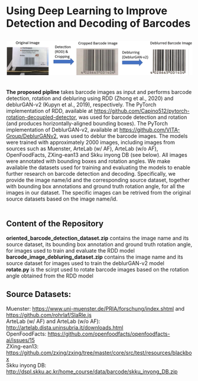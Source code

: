 # Using Deep Learning to Improve Detection and Decoding of Barcodes
##
![Barcode Image](https://github.com/cwang16/barcode/blob/main/pipeline.png) <br /> 
<br />
<br />
__The proposed pipline__ takes barcode images as input and performs  barcode detection, rotation and debluring using RDD (Zhong et al., 2020) and deblurGAN-v2 (Kupyn et al., 2019), respectively. The PyTorch implementation of RDD, available at https://github.com/Capino512/pytorch-rotation-decoupled-detector, was used for barcode detection and rotation (and produces horizontally-aligned bounding boxes). The PyTorch implementation of DeblurGAN-v2, available at https://github.com/VITA-Group/DeblurGANv2, was used to deblur the barcode images. The models were trained with approximately 2000 images, including images from sources such as Muenster, ArteLab (w/ AF), ArteLab (w/o AF), OpenFoodFacts, ZXing-ean13 and Skku inyong DB (see below). All images were annotated with  bounding boxes and rotation angles. We make available the datasets used for training and evaluating the models to enable further research on barcode detection and decoding. Specifically, we provide the image name/id and the corresponding source dataset, together with bounding box annotations and ground truth rotation angle, for all the images in our dataset. The specific images can be retrived from the original source datasets based on the image name/id. 
<br />
<br />
## Content of the Repository
__oriented_barcode_detection_dataset.zip__ contains the image name and its source dataset, its bounding box annotation and ground truth rotation angle,  for images used to train and evaluate the RDD model <br />
__barcode_image_debluring_dataset.zip__ contains the image name and its source dataset for images used to train the deblurGAN-v2 model  <br />
__rotate.py__ is the scirpt used to rotate barcode images based on the rotation angle obtained from the RDD model  <br />

## Source Datasets:
Muenster: https://www.uni-muenster.de/PRIA/forschung/index.shtml and https://github.com/rohrlaf/SlaRle.js<br />
ArteLab (w/ AF) and ArteLab (w/o AF): http://artelab.dista.uninsubria.it/downloads.html<br />
OpenFoodFacts: https://github.com/openfoodfacts/openfoodfacts-ai/issues/15<br />
ZXing-ean13: https://github.com/zxing/zxing/tree/master/core/src/test/resources/blackbox<br />
Skku inyong DB: http://dspl.skku.ac.kr/home_course/data/barcode/skku_inyong_DB.zip<br />


